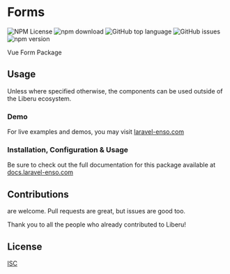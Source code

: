 # Forms

![NPM License](https://img.shields.io/npm/l/@liberu-ui/forms.svg)
![npm download](https://img.shields.io/npm/dm/@liberu-ui/forms.svg)
![GitHub top language](https://img.shields.io/github/languages/top/liberu-ui/forms.svg)
![GitHub issues](https://img.shields.io/github/issues/liberu-ui/forms.svg)
![npm version](https://img.shields.io/npm/v/@liberu-ui/forms.svg)

Vue Form Package

## Usage

Unless where specified otherwise, the components can be used outside of the Liberu ecosystem.

### Demo

For live examples and demos, you may visit [laravel-enso.com](https://www.laravel-enso.com)

### Installation, Configuration & Usage

Be sure to check out the full documentation for this package available at [docs.laravel-enso.com](https://docs.laravel-enso.com/frontend/forms.html)

## Contributions

are welcome. Pull requests are great, but issues are good too.

Thank you to all the people who already contributed to Liberu!

## License

[ISC](https://opensource.org/licenses/ISC)
